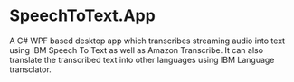 # SpeechToText.App
 A C# WPF based desktop app which transcribes streaming audio into text using IBM Speech To Text as well as Amazon Transcribe. It can also translate the transcribed text into other languages using IBM Language transclator.
